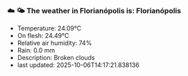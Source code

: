 ### ☁️ 🌤️  The weather in Florianópolis is: Florianópolis

- Temperature: 24.09°C
- On flesh: 24.49°C
- Relative air humidity: 74%
- Rain: 0.0 mm
- Description: Broken clouds
- last updated: 2025-10-06T14:17:21.838136
